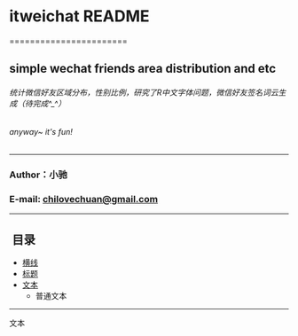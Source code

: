 # itweichat README
=======================

##  simple wechat friends area distribution and etc

######  统计微信好友区域分布，性别比例，研究了R中文字体问题，微信好友签名词云生成（待完成^_^）
######  anyway~ it's fun!
****
### Author：小驰
### E-mail: chilovechuan@gmail.com
****
##  目录
* [横线](#横线)
* [标题](#标题)
* [文本](#文本)
    * 普通文本
    
    
-------    


文本


